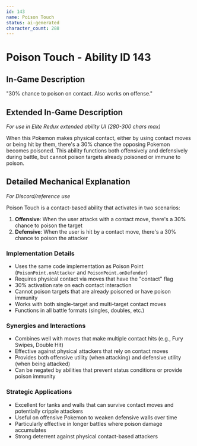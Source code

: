 ```yaml
---
id: 143
name: Poison Touch
status: ai-generated
character_count: 288
---
```


# Poison Touch - Ability ID 143

## In-Game Description
"30% chance to poison on contact. Also works on offense."

## Extended In-Game Description
*For use in Elite Redux extended ability UI (280-300 chars max)*

When this Pokemon makes physical contact, either by using contact moves or being hit by them, there's a 30% chance the opposing Pokemon becomes poisoned. This ability functions both offensively and defensively during battle, but cannot poison targets already poisoned or immune to poison.

## Detailed Mechanical Explanation
*For Discord/reference use*

Poison Touch is a contact-based ability that activates in two scenarios:

1. **Offensive**: When the user attacks with a contact move, there's a 30% chance to poison the target
2. **Defensive**: When the user is hit by a contact move, there's a 30% chance to poison the attacker

### Implementation Details
- Uses the same code implementation as Poison Point (`PoisonPoint.onAttacker` and `PoisonPoint.onDefender`)
- Requires physical contact via moves that have the "contact" flag
- 30% activation rate on each contact interaction
- Cannot poison targets that are already poisoned or have poison immunity
- Works with both single-target and multi-target contact moves
- Functions in all battle formats (singles, doubles, etc.)

### Synergies and Interactions
- Combines well with moves that make multiple contact hits (e.g., Fury Swipes, Double Hit)
- Effective against physical attackers that rely on contact moves
- Provides both offensive utility (when attacking) and defensive utility (when being attacked)
- Can be negated by abilities that prevent status conditions or provide poison immunity

### Strategic Applications
- Excellent for tanks and walls that can survive contact moves and potentially cripple attackers
- Useful on offensive Pokemon to weaken defensive walls over time
- Particularly effective in longer battles where poison damage accumulates
- Strong deterrent against physical contact-based attackers